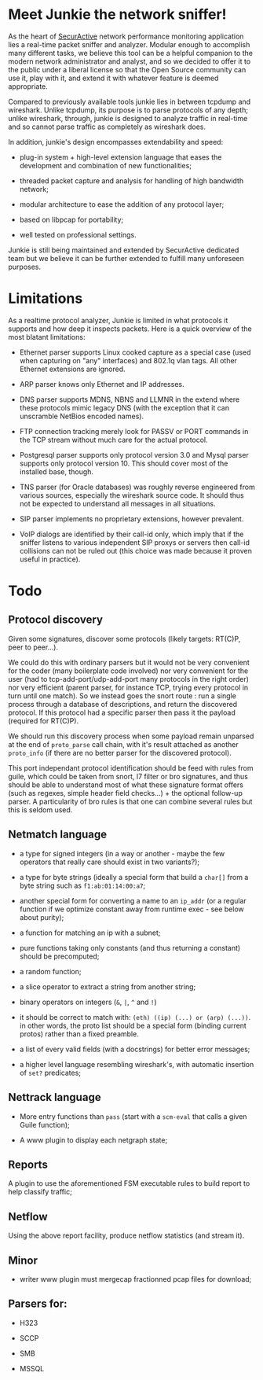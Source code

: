 Meet Junkie the network sniffer!
================================

As the heart of [SecurActive](http://www.securactive.net) network performance
monitoring application lies a real-time packet sniffer and analyzer. Modular
enough to accomplish many different tasks, we believe this tool can be a
helpful companion to the modern network administrator and analyst, and so we
decided to offer it to the public under a liberal license so that the Open
Source community can use it, play with it, and extend it with whatever feature
is deemed appropriate.

Compared to previously available tools junkie lies in between tcpdump and
wireshark. Unlike tcpdump, its purpose is to parse protocols of any depth;
unlike wireshark, through, junkie is designed to analyze traffic in real-time
and so cannot parse traffic as completely as wireshark does.

In addition, junkie's design encompasses extendability and speed:

- plug-in system + high-level extension language that eases the development and
  combination of new functionalities;

- threaded packet capture and analysis for handling of high bandwidth network;

- modular architecture to ease the addition of any protocol layer;

- based on libpcap for portability;

- well tested on professional settings.


Junkie is still being maintained and extended by SecurActive dedicated team
but we believe it can be further extended to fulfill many unforeseen purposes.


Limitations
===========

As a realtime protocol analyzer, Junkie is limited in what protocols it
supports and how deep it inspects packets. Here is a quick overview of the
most blatant limitations:

- Ethernet parser supports Linux cooked capture as a special case (used when
  capturing on "any" interfaces) and 802.1q vlan tags. All other Ethernet
  extensions are ignored.

- ARP parser knows only Ethernet and IP addresses.

- DNS parser supports MDNS, NBNS and LLMNR in the extend where these protocols
  mimic legacy DNS (with the exception that it can unscramble NetBios encoded
  names).

- FTP connection tracking merely look for PASSV or PORT commands in the TCP
  stream without much care for the actual protocol.

- Postgresql parser supports only protocol version 3.0 and Mysql parser
  supports only protocol version 10.  This should cover most of the installed
  base, though.

- TNS parser (for Oracle databases) was roughly reverse engineered from
  various sources, especially the wireshark source code. It should thus not
  be expected to understand all messages in all situations.

- SIP parser implements no proprietary extensions, however prevalent.

- VoIP dialogs are identified by their call-id only, which imply that if
  the sniffer listens to various independent SIP proxys or servers then
  call-id collisions can not be ruled out (this choice was made because
  it proven useful in practice).


Todo
====

Protocol discovery
------------------

Given some signatures, discover some protocols (likely targets: RT(C)P, peer
to peer...).

We could do this with ordinary parsers but it would not be very convenient for
the coder (many boilerplate code involved) nor very convenient for the user
(had to tcp-add-port/udp-add-port many protocols in the right order) nor very
efficient (parent parser, for instance TCP, trying every protocol in turn until
one match). So we instead goes the snort route : run a single process through a
database of descriptions, and return the discovered protocol. If this protocol
had a specific parser then pass it the payload (required for RT(C)P).

We should run this discovery process when some payload remain unparsed at the
end of `proto_parse` call chain, with it's result attached as another
`proto_info` (if there are no better parser for the discovered protocol).

This port independant protocol identification should be feed with rules from guile,
which could be taken from snort, l7 filter or bro signatures, and thus should
be able to understand most of what these signature format offers (such as
regexes, simple header field checks...) + the optional follow-up parser.
A particularity of bro rules is that one can combine several rules but this is
seldom used.


Netmatch language
-----------------

- a type for signed integers (in a way or another - maybe the few operators
  that really care should exist in two variants?);

- a type for byte strings (ideally a special form that build a `char[]` from a
  byte string such as `f1:ab:01:14:00:a7`;

- another special form for converting a name to an `ip_addr` (or a regular
  function if we optimize constant away from runtime exec - see below about
  purity);

- a function for matching an ip with a subnet;

- pure functions taking only constants (and thus returning a constant) should
  be precomputed;

- a random function;

- a slice operator to extract a string from another string;

- binary operators on integers (`&`, `|`, `^` and `!`)

- it should be correct to match with: `(eth) ((ip) (...) or (arp) (...))`.
  in other words, the proto list should be a special form (binding current
  protos) rather than a fixed preamble.

- a list of every valid fields (with a docstrings) for better error messages;

- a higher level language resembling wireshark's, with automatic insertion of
  `set?` predicates;

Nettrack language
-----------------

- More entry functions than `pass` (start with a `scm-eval` that calls a given
  Guile function);

- A www plugin to display each netgraph state;

Reports
-------

A plugin to use the aforementioned FSM executable rules to build report to
help classify traffic;

Netflow
-------

Using the above report facility, produce netflow statistics (and stream it).

Minor
-----

- writer www plugin must mergecap fractionned pcap files for download;

Parsers for:
------------

- H323

- SCCP

- SMB

- MSSQL

